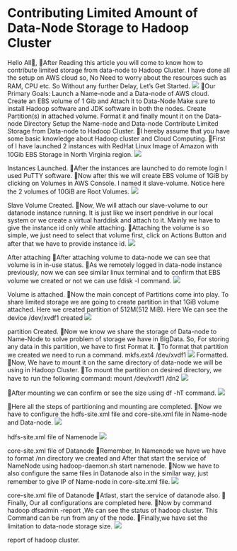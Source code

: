 # Contributing Limited Amount of Data-Node Storage to Hadoop Cluster
Hello All👋,
🎇After Reading this article you will come to know how to contribute limited storage from data-node to Hadoop Cluster. I have done all the setup on AWS cloud so, No Need to worry about the resources such as RAM, CPU etc.
So Without any further Delay, Let’s Get Started.
![](https://miro.medium.com/max/875/1*EfM2GIjSp5YHvBfFx2bsoA.png)
🎇Our Primary Goals:
Launch a Name-node and a Data-node of AWS cloud.
Create an EBS volume of 1 Gib and Attach it to Data-Node
Make sure to install Hadoop software and JDK software in both the nodes.
Create Partition(s) in attached volume.
Format it and finally mount it on the Data-node Directory
Setup the Name-node and Data-node
Contribute Limited Storage from Data-node to Hadoop Cluster.
🎇I hereby assume that you have some basic knowledge about Hadoop cluster and Cloud Computing.
🎇First of I have launched 2 instances with RedHat Linux Image of Amazon with 10Gib EBS Storage in North Virginia region.
![](https://miro.medium.com/max/875/1*JUyh3jZa_f9VVuDUR2SIow.png)

Instances Launched.
🎇After the instances are launched to do remote login I used PuTTY software.
🎇Now after this we will create EBS volume of 1GiB by clicking on Volumes in AWS Console. I named it slave-volume. Notice here the 2 volumes of 10GiB are Root Volumes.
![](https://miro.medium.com/max/875/1*PXUHxaRXuAVkmzi3NSamlQ.png)

Slave Volume Created.
🎇Now, We will attach our slave-volume to our datanode instance running. It is just like we insert pendrive in our local system or we create a virtual harddisk and attach to it. Mainly we have to give the instance id only while attaching.
🎇Attaching the volume is so simple, we just need to select that volume first, click on Actions Button and after that we have to provide instance id.
![](https://miro.medium.com/max/875/1*7j0sZuMeeCbu60Nvxw1deQ.png)

After attaching
🎇After attaching volume to data-node we can see that volume is in in-use status.
🎇As we remotely logged in data-node instance previously, now we can see similar linux terminal and to confirm that EBS volume we created or not we can use fdisk -l command.
![](https://miro.medium.com/max/875/1*f2_NsUvtB_xl0og1nUaXzA.png)

Volume is attached.
🎇Now the main concept of Partitions come into play. To share limited storage we are going to create partition in that 1GiB volume attached. Here we created partition of 512M(512 MiB). Here We can see the device /dev/xvdf1 created
![](https://miro.medium.com/max/875/1*A7C3FYf_-46tzm2lC5_WHQ.png)


partition Created.
🎇Now we know we share the storage of Data-node to Name-Node to solve problem of storage we have in BigData. So, For storing any data in this partition, we have to first Format it.
🎇To format that partition we created we need to run a command.
mkfs.ext4 /dev/xvdf1
![](https://miro.medium.com/max/875/1*fegNOfdR5PiltBhZ5MPbxA.png)
Formatted.
🎇Now, We have to mount it on the same directory of data-node we will be using in Hadoop Cluster.
🎇To mount the partition on desired directory, we have to run the following command:
mount /dev/xvdf1 /dn2
![](https://miro.medium.com/max/875/1*ayH3PPSWSTVCzgt8QUDqHg.png)

🎇After mounting we can confirm or see the size using df -hT command.
![](https://miro.medium.com/max/875/1*4S9c4Ldbs8qD02mge2dc7Q.png)

🎇Here all the steps of partitioning and mounting are completed.
🎇Now we have to configure the hdfs-site.xml file and core-site.xml file in Name-node and Data-node.
![](https://miro.medium.com/max/875/1*sauRAjW6kNywA_hBowbQkA.png)

hdfs-site.xml file of Namenode
![](https://miro.medium.com/max/875/1*cIKza8mFfEgmMR8YMKBVHg.png)

core-site.xml file of Datanode
🎇Remember, In Namenode we have we have to format /nn directory we created and After that start the service of NameNode using hadoop-daemon.sh start namenode.
🎇Now we have to also configure the same files in Datanode also in the similar way, just remember to give IP of Name-node in core-site.xml file.
![](https://miro.medium.com/max/875/1*jugVWtfHF2Zyj684qWDk0A.png)

core-site.xml file of Datanode
🎇Atlast, start the service of datanode also.
🎇Finally, Our all configurations are completed here.
🎇Now by command hadoop dfsadmin -report ,We can see the status of hadoop cluster. This Command can be run from any of the node.
🎇Finally,we have set the limitation to data-node storage size.
![](https://miro.medium.com/max/875/1*-y0ZmXyp2phdtJDMkLbN5Q.png)

report of hadoop cluster.
